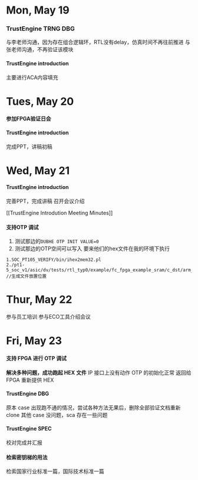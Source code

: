# Mon, May 19

### TrustEngine TRNG DBG

与李老师沟通，因为存在组合逻辑环，RTL没有delay，仿真时间不再往前推进
与张老师沟通，不再验证该模块
#### TrustEngine introduction

主要进行ACA内容填充


# Tues, May 20

#### 参加FPGA验证日会

#### TrustEngine introduction

完成PPT，讲稿初稿


# Wed, May 21

#### TrustEngine introduction

完善PPT，完成讲稿
召开会议介绍

[[TrustEngine Introdution Meeting Minutes]]


#### 支持OTP 调试

1. 测试那边的`DUBHE OTP INIT VALUE=0`
2. 测试那边的OTP空间可以写入
要来他们的hex文件在我的环境下执行

```
1.SOC_PT105_VERIFY/bin/ihex2mem32.pl
2./pt1-5_soc_v1/asic/dv/tests/rtl_typ0/example/fc_fpga_example_sram/c_dst/arm_c_dst/mem32 //生成文件放置位置

```

# Thur, May 22

参与员工培训
参与ECO工具介绍会议

# Fri, May 23

#### 支持 FPGA 进行 OTP 调试

**解决多种问题，成功跑起 HEX 文件**
IP 接口上没有动作
OTP 的初始化正常
返回给 FPGA 重新提供 HEX

#### TrustEngine DBG

原本 case 出现跑不通的情况，尝试各种方法无果后，删除全部验证文档重新 clone
其他 case 没问题，sca 存在一些问题

#### TrustEngine SPEC

校对完成并汇报

#### 检索密钥梯的用法

检索国家行业标准一篇，国际技术标准一篇


